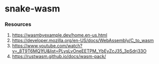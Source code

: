 # snake-wasm

### Resources

1. https://wasmbyexample.dev/home.en-us.html
2. https://developer.mozilla.org/en-US/docs/WebAssembly/C_to_wasm
3. https://www.youtube.com/watch?v=_8T9T6MQ1fU&list=PLysLvOneEETPM_YbEyZcJ35_3pSdrj33O
4. https://rustwasm.github.io/docs/wasm-pack/
